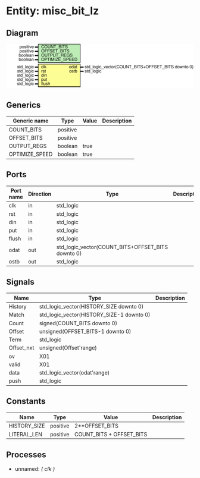 # Entity: misc_bit_lz
## Diagram
![Diagram](misc_bit_lz.svg "Diagram")
## Generics
| Generic name   | Type     | Value | Description |
| -------------- | -------- | ----- | ----------- |
| COUNT_BITS     | positive |       |             |
| OFFSET_BITS    | positive |       |             |
| OUTPUT_REGS    | boolean  | true  |             |
| OPTIMIZE_SPEED | boolean  | true  |             |
## Ports
| Port name | Direction | Type                                              | Description |
| --------- | --------- | ------------------------------------------------- | ----------- |
| clk       | in        | std_logic                                         |             |
| rst       | in        | std_logic                                         |             |
| din       | in        | std_logic                                         |             |
| put       | in        | std_logic                                         |             |
| flush     | in        | std_logic                                         |             |
| odat      | out       | std_logic_vector(COUNT_BITS+OFFSET_BITS downto 0) |             |
| ostb      | out       | std_logic                                         |             |
## Signals
| Name       | Type                                      | Description |
| ---------- | ----------------------------------------- | ----------- |
| History    | std_logic_vector(HISTORY_SIZE   downto 0) |             |
| Match      | std_logic_vector(HISTORY_SIZE-1 downto 0) |             |
| Count      | signed(COUNT_BITS downto 0)               |             |
| Offset     | unsigned(OFFSET_BITS-1 downto 0)          |             |
| Term       | std_logic                                 |             |
| Offset_nxt | unsigned(Offset'range)                    |             |
| ov         | X01                                       |             |
| valid      | X01                                       |             |
| data       | std_logic_vector(odat'range)              |             |
| push       | std_logic                                 |             |
## Constants
| Name         | Type     | Value                     | Description |
| ------------ | -------- | ------------------------- | ----------- |
| HISTORY_SIZE | positive |  2**OFFSET_BITS           |             |
| LITERAL_LEN  | positive |  COUNT_BITS + OFFSET_BITS |             |
## Processes
- unnamed: _( clk )_

